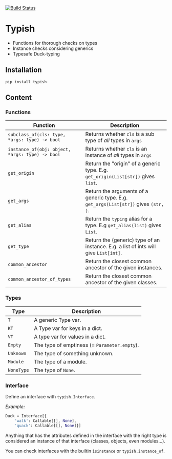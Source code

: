 [![Build Status](https://travis-ci.org/ramonhagenaars/typish.svg?branch=master)](https://travis-ci.org/ramonhagenaars/typish)

# Typish

* Functions for thorough checks on types
* Instance checks considering generics
* Typesafe Duck-typing

## Installation

```
pip install typish
```

## Content

### Functions

| Function | Description
|---|---
| ``subclass_of(cls: type, *args: type) -> bool`` | Returns whether ``cls`` is a sub type of *all* types in ``args``
| ``instance_of(obj: object, *args: type) -> bool`` | Returns whether ``cls`` is an instance of *all* types in ``args``
| ``get_origin`` | Return the "origin" of a generic type. E.g. ``get_origin(List[str])`` gives ``list``.
| ``get_args`` | Return the arguments of a generic type. E.g. ``get_args(List[str])`` gives ``(str, )``.
| ``get_alias`` | Return the ``typing`` alias for a type. E.g ``get_alias(list)`` gives ``List``.
| ``get_type`` | Return the (generic) type of an instance. E.g. a list of ints will give ``List[int]``.
| ``common_ancestor`` | Return the closest common ancestor of the given instances.
| ``common_ancestor_of_types`` | Return the closest common ancestor of the given classes.

### Types

| Type | Description
|---|---|
| ``T`` | A generic Type var.
| ``KT`` | A Type var for keys in a dict.
| ``VT`` | A type var for values in a dict.
| ``Empty`` | The type of emptiness (= ``Parameter.empty``).
| ``Unknown`` | The type of something unknown.
| ``Module`` | The type of a module.
| ``NoneType`` | The type of ``None``.

### Interface
Define an interface with ``typish.Interface``.

*Example:*
```python
Duck = Interface[{
    'walk': Callable[[], None], 
    'quack': Callable[[], None]}]
```

Anything that has the attributes defined in the interface with the right type is 
considered an instance of that interface (classes, objects, even modules...).

You can check interfaces with the builtin ``isinstance`` or ``typish.instance_of``.
